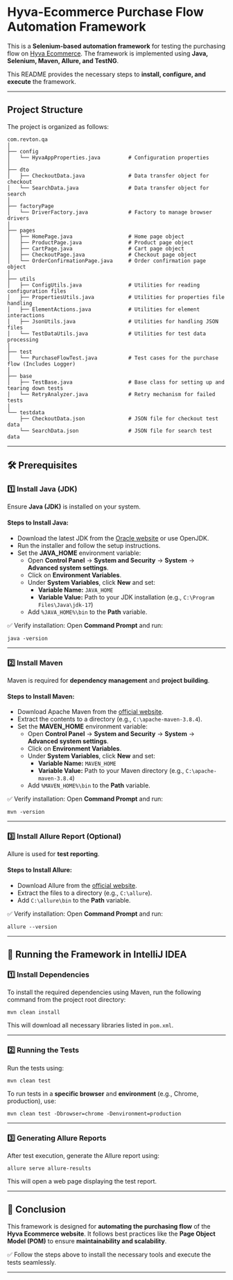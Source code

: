 # Hyva-Ecommerce Purchase Flow Automation Framework

This is a **Selenium-based automation framework** for testing the purchasing flow on [Hyva Ecommerce](https://demo.hyva.io/).
The framework is implemented using **Java, Selenium, Maven, Allure, and TestNG**.

This README provides the necessary steps  to **install, configure, and execute** the framework.

---

##  Project Structure

The project is organized as follows:

```
com.revton.qa
│
├── config
│   └── HyvaAppProperties.java         # Configuration properties
│
├── dto
│   ├── CheckoutData.java              # Data transfer object for checkout
│   └── SearchData.java                # Data transfer object for search
│
├── factoryPage
│   └── DriverFactory.java             # Factory to manage browser drivers
│
├── pages
│   ├── HomePage.java                  # Home page object
│   ├── ProductPage.java               # Product page object
│   ├── CartPage.java                  # Cart page object
│   ├── CheckoutPage.java              # Checkout page object
│   └── OrderConfirmationPage.java     # Order confirmation page object
│
├── utils
│   ├── ConfigUtils.java               # Utilities for reading configuration files
│   ├── PropertiesUtils.java           # Utilities for properties file handling
│   ├── ElementActions.java            # Utilities for element interactions
│   ├── JsonUtils.java                 # Utilities for handling JSON files
│   └── TestDataUtils.java             # Utilities for test data processing
│
├── test
│   └── PurchaseFlowTest.java          # Test cases for the purchase flow (Includes Logger)
│
├── base
│   ├── TestBase.java                  # Base class for setting up and tearing down tests
│   └── RetryAnalyzer.java             # Retry mechanism for failed tests
│
└── testdata
    ├── CheckoutData.json              # JSON file for checkout test data
    └── SearchData.json                # JSON file for search test data
```

---

## 🛠 Prerequisites

### 1️⃣ Install Java (JDK)
Ensure **Java (JDK)** is installed on your system.

#### **Steps to Install Java:**
- Download the latest JDK from the [Oracle website](https://www.oracle.com/java/) or use OpenJDK.
- Run the installer and follow the setup instructions.
- Set the **JAVA_HOME** environment variable:
    - Open **Control Panel** → **System and Security** → **System** → **Advanced system settings**.
    - Click on **Environment Variables**.
    - Under **System Variables**, click **New** and set:
        - **Variable Name:** `JAVA_HOME`
        - **Variable Value:** Path to your JDK installation (e.g., `C:\Program Files\Java\jdk-17`)
    - Add `%JAVA_HOME%\bin` to the **Path** variable.

✅ Verify installation: Open **Command Prompt** and run:
```
java -version
```

---

### 2️⃣ Install Maven
Maven is required for **dependency management** and **project building**.

#### **Steps to Install Maven:**
- Download Apache Maven from the [official website](https://maven.apache.org/download.cgi).
- Extract the contents to a directory (e.g., `C:\apache-maven-3.8.4`).
- Set the **MAVEN_HOME** environment variable:
    - Open **Control Panel** → **System and Security** → **System** → **Advanced system settings**.
    - Click on **Environment Variables**.
    - Under **System Variables**, click **New** and set:
        - **Variable Name:** `MAVEN_HOME`
        - **Variable Value:** Path to your Maven directory (e.g., `C:\apache-maven-3.8.4`)
    - Add `%MAVEN_HOME%\bin` to the **Path** variable.

✅ Verify installation: Open **Command Prompt** and run:
```
mvn -version
```

---

### 3️⃣ Install Allure Report (Optional)
Allure is used for **test reporting**.

#### **Steps to Install Allure:**
- Download Allure from the [official website](https://github.com/allure-framework/allure2/releases).
- Extract the files to a directory (e.g., `C:\allure`).
- Add `C:\allure\bin` to the **Path** variable.

✅ Verify installation: Open **Command Prompt** and run:
```
allure --version
```

---

## 🚀 Running the Framework in IntelliJ IDEA

### 1️⃣ Install Dependencies
To install the required dependencies using Maven, run the following command from the project root directory:
```
mvn clean install
```
This will download all necessary libraries listed in `pom.xml`.

---

### 2️⃣ Running the Tests
Run the tests using:
```
mvn clean test
```
To run tests in a **specific browser** and **environment** (e.g., Chrome, production), use:
```
mvn clean test -Dbrowser=chrome -Denvironment=production
```

---

### 3️⃣ Generating Allure Reports
After test execution, generate the Allure report using:
```
allure serve allure-results
```
This will open a web page displaying the test report.

---

## 🎯 Conclusion
This framework is designed for **automating the purchasing flow** of the **Hyva Ecommerce website**.
It follows best practices like the **Page Object Model (POM)** to ensure **maintainability and scalability**.

✅ Follow the steps above to install the necessary tools and execute the tests seamlessly.

---

